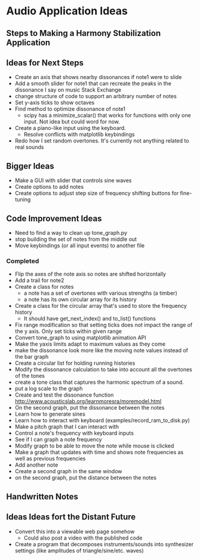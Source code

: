 # Audio Application Ideas

## Steps to Making a Harmony Stabilization Application

## Ideas for Next Steps
* Create an axis that shows nearby dissonances if note1 were to slide
* Add a smooth slider for note1 that can recreate the peaks in the dissonance I say on music Stack Exchange
* change structure of code to support an arbitrary number of notes
* Set y-axis ticks to show octaves
* Find method to optimize dissonance of note1
  * scipy has a minimize_scalar() that works for functions with only one input. Not idea but could word for now.
* Create a piano-like input using the keyboard. 
  * Resolve conflicts with matplotlib keybindings
* Redo how I set random overtones. It's currently not anything related to real sounds

## Bigger Ideas
* Make a GUI with slider that controls sine waves
* Create options to add notes
* Create options to adjust step size of frequency shifting buttons for fine-tuning

## Code Improvement Ideas
* Need to find a way to clean up tone_graph.py
* stop building the set of notes from the middle out
* Move keybindings (or all input events) to another file 

### Completed
* Flip the axes of the note axis so notes are shifted horizontally
* Add a trail for note2
* Create a class for notes
   * a note has a set of overtones with various strengths (a timber)
   * a note has its own circular array for its history
* Create a class for the circular array that's used to store the frequency history
   * It should have get_next_index() and to_list() functions
* Fix range modification so that setting ticks does not impact the range of the y axis. Only set ticks within given range
* Convert tone_graph to using matplotlib animation API
* Make the yaxis limits adapt to maximum values as they come 
* make the dissonance look more like the moving note values instead of the bar graph
* Create a circular list for holding running histories
* Modify the dissonance calculation to take into account all the overtones of the tones
* create a tone class that captures the harmonic spectrum of a sound.
* put a log scale to the graph
* Create and test the dissonance function http://www.acousticslab.org/learnmoresra/moremodel.html
* On the second graph, put the dissonance between the notes
* Learn how to generate sines
* Learn how to interact with keyboard (examples/record_ram_to_disk.py)
* Make a pitch graph that I can interact with
* Control a note's frequency with keyboard inputs
* See if I can graph a note frequency
* Modify graph to be able to move the note while mouse is clicked
* Make a graph that updates with time and shows note frequencies as well as previous frequencies
* Add another note
* Create a second graph in the same window
* on the second graph, put the distance between the notes

## Handwritten Notes


## Ideas Ideas fort the Distant Future
* Convert this into a viewable web page somehow
  * Could also post a video with the published code
* Create a program that decomposes instruments/sounds into synthesizer settings (like amplitudes of triangle/sine/etc. waves)